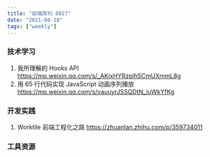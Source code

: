 ```yaml
---
title: "前端周刊 0027"
date: "2021-04-18"
tags: ["weekly"]
---
```


### 技术学习
1. 我所理解的 Hooks API https://mp.weixin.qq.com/s/_AKjxHYRzplh5CmUXmmL8g
2. 用 65 行代码实现 JavaScript 动画序列播放 https://mp.weixin.qq.com/s/vauuyrJSSQDtN_iuWkYfKg

### 开发实践
1. Worktile 前端工程化之路 https://zhuanlan.zhihu.com/p/359734011

### 工具资源

